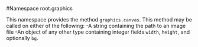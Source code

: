 #Namespace root.graphics

This namespace provides the method `graphics.canvas`. This method may be called on either of the following:
-A string containing the path to an image file
-An object of any other type containing integer fields `width`, `height`, and optionally `bg`.
